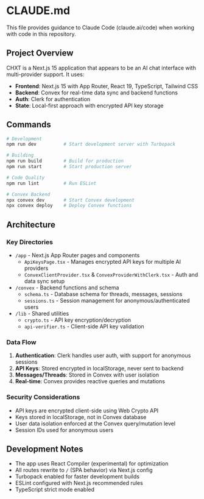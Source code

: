 # CLAUDE.md

This file provides guidance to Claude Code (claude.ai/code) when working with code in this repository.

## Project Overview

CHXT is a Next.js 15 application that appears to be an AI chat interface with multi-provider support. It uses:
- **Frontend**: Next.js 15 with App Router, React 19, TypeScript, Tailwind CSS
- **Backend**: Convex for real-time data sync and backend functions
- **Auth**: Clerk for authentication
- **State**: Local-first approach with encrypted API key storage

## Commands

```bash
# Development
npm run dev          # Start development server with Turbopack

# Building
npm run build        # Build for production
npm run start        # Start production server

# Code Quality
npm run lint         # Run ESLint

# Convex Backend
npx convex dev       # Start Convex development
npx convex deploy    # Deploy Convex functions
```

## Architecture

### Key Directories
- `/app` - Next.js App Router pages and components
  - `ApiKeysPage.tsx` - Manages encrypted API keys for multiple AI providers
  - `ConvexClientProvider.tsx` & `ConvexProviderWithClerk.tsx` - Auth and data sync setup
- `/convex` - Backend functions and schema
  - `schema.ts` - Database schema for threads, messages, sessions
  - `sessions.ts` - Session management for anonymous/authenticated users
- `/lib` - Shared utilities
  - `crypto.ts` - API key encryption/decryption
  - `api-verifier.ts` - Client-side API key validation

### Data Flow
1. **Authentication**: Clerk handles user auth, with support for anonymous sessions
2. **API Keys**: Stored encrypted in localStorage, never sent to backend
3. **Messages/Threads**: Stored in Convex with user isolation
4. **Real-time**: Convex provides reactive queries and mutations

### Security Considerations
- API keys are encrypted client-side using Web Crypto API
- Keys stored in localStorage, not in Convex database
- User data isolation enforced at the Convex query/mutation level
- Session IDs used for anonymous users

## Development Notes

- The app uses React Compiler (experimental) for optimization
- All routes rewrite to `/` (SPA behavior) via Next.js config
- Turbopack enabled for faster development builds
- ESLint configured with Next.js recommended rules
- TypeScript strict mode enabled